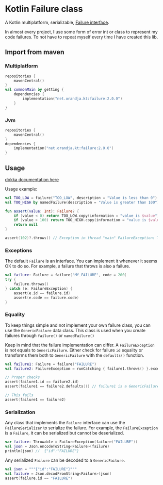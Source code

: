 # Kotlin Failure class

A Kotlin multiplatform, serializable, [Failure interface](src/commonMain/kotlin/net/orandja/failure/Failure.kt).

In almost every project, I use some form of error int or class to represent my code failures.
To not have to repeat myself every time I have created this lib.

## Import from maven

### Multiplatform

```kotlin
repositories {
    mavenCentral()
}
val commonMain by getting {
    dependencies {
        implementation("net.orandja.kt:failure:2.0.0")
    }
}
```

### Jvm

```kotlin
repositories {
    mavenCentral()
}
dependencies {
    implementation("net.orandja.kt:failure:2.0.0")
}
```

## Usage

[dokka documentation here](https://l-briand.github.io/failure/failure/net.orandja.failure/index.html)

Usage example:

```kotlin
val TOO_LOW = failure("TOO_LOW", description = "Value is less than 0")
val TOO_HIGH by namedFailure(description = "Value is greater than 100")

fun assert(value: Int): Failure? {
    if (value < 0) return TOO_LOW.copy(information = "value is $value")
    if (value > 100) return TOO_HIGH.copy(information = "value is $value")
    return null
}

assert(102)?.throws() // Exception in thread "main" FailureException: TOO_HIGH [Value is greater than 100] value is 102
```

### Exceptions

The default `Failure` is an interface.
You can implement it whenever it seems OK to do so.
For example, a failure that throws is also a failure.

```kotlin
val failure: Failure = failure("MY_FAILURE", code = 200)
try {
    failure.throws()
} catch (e: FailureException) {
    assert(e.id == failure.id)
    assert(e.code == failure.code)
}
```

### Equality

To keep things simple and not implement your own failure class, you can use the `GenericFailure` data class.
This class is used when you create failures through `failure()` or `namedFailure()`

Keep in mind that the failure implementation can differ.
A `FailureException` is not equals to `GenericFailure`.
Either check for failure `id` equality or transforms them both to `GenericFailure` with the `defaults()` function.

```kotlin
val failure1: Failure = failure("FAILURE")
val failure2: FailureException = runCatching { failure1.throws() }.exceptionOrNull() !! as FailureException

// Proper checks
assert(failure1.id == failure2.id)
assert(failure1 == failure2.defaults()) // failure1 is a GenericFailure

// This fails
assert(failure1 == failure2)
```

### Serialization

Any class that implements the `Failure` interface can use the `FailureSerializer` to serialize the failure.
For example, the `FailureException` is a `Failure`, it can be serialized but cannot be deserialized.

```kotlin
var failure: Throwable = FailureException(failure("FAILURE"))
val json = Json.encodeToString<Failure>(failure)
println(json) //  {"id":"FAILURE"}
```

Any serialized `Failure` can be decoded to a `GenericFailure`.

```kotlin
val json = """{"id":"FAILURE"}"""
val failure = Json.decodFromString<Failure>(json)
assert(failure.id == "FAILURE")
```